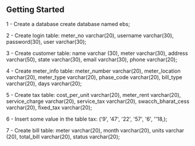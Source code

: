 ## Getting Started

1 - Create  a database
create database named ebs;

2 - Create login table:
meter_no varchar(20), username varchar(30), password(30), user varchar(30);

3 -  Create customer table:
name varchar (30), meter varchar(30), address varchar(50), state varchar(30), email varchar(30), phone varchar(20);

4 - Create meter_info table:
meter_number varchar(20), meter_location varchar(20), meter_type varchar(20), phase_code varchar(20), bill_type varchar(20), days varchar(20);

5 - Create tax table:
cost_per_unit varchar(20), meter_rent varchar(20), service_charge varchar(20), service_tax varchar(20), swacch_bharat_cess varchar(20), fixed_tax varchar(20);

6 - Insert some value in the table tax:
('9', '47', '22', '57', '6', ''18,);

7 - Create bill table:
meter varchar(20), month varchar(20), units varchar (20), total_bill varchar(20), status varchar(20);





